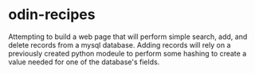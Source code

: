# odin-recipes

Attempting to build a web page that will perform simple search, add, and
delete records from a mysql database. Adding records will rely on a
previously created python modeule to perform some hashing to create a
value needed for one of the database's fields.

